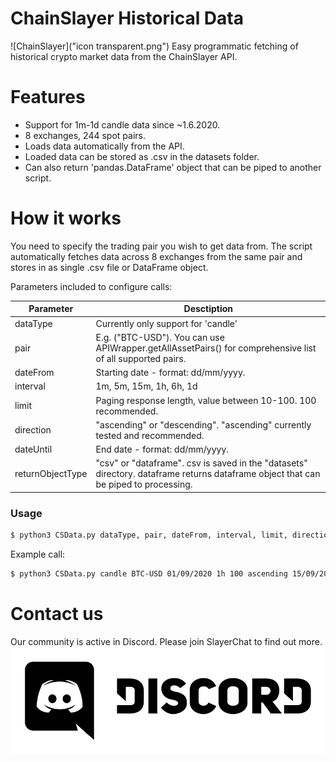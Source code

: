  # ChainSlayer Historical Data
![ChainSlayer]("icon transparent.png") 
Easy programmatic fetching of historical crypto market data from the ChainSlayer API. 

# Features

  - Support for 1m-1d candle data since ~1.6.2020.
  - 8 exchanges, 244 spot pairs.
  - Loads data automatically from the API.
  - Loaded data can be stored as .csv in the datasets folder.
  - Can also return 'pandas.DataFrame' object that can be piped to another script.


# How it works
You need to specify the trading pair you wish to get data from. The script automatically fetches data across 8 exchanges from the same pair and stores in as single .csv file or DataFrame object.

Parameters included to configure calls:

| Parameter | Desctiption |
| ------ | ------ |
| dataType | Currently only support for 'candle' |
| pair | E.g. ("BTC-USD"). You can use APIWrapper.getAllAssetPairs() for comprehensive list of all supported pairs. |
| dateFrom | Starting date - format: dd/mm/yyyy. |
| interval | 1m, 5m, 15m, 1h, 6h, 1d |
| limit | Paging response length, value between 10-100. 100 recommended. |
| direction | "ascending" or "descending". "ascending" currently tested and recommended. |
| dateUntil | End date - format: dd/mm/yyyy. |
| returnObjectType | "csv" or "dataframe". csv is saved in the "datasets" directory. dataframe returns dataframe object that can be piped to processing. |


### Usage

```sh
$ python3 CSData.py dataType, pair, dateFrom, interval, limit, direction, dateUntil, dateUntil, returnObjectType
```

Example call:
```sh
$ python3 CSData.py candle BTC-USD 01/09/2020 1h 100 ascending 15/09/2020 csv
```

# Contact us 
Our community is active in Discord. Please join SlayerChat to find out more.
![Discord](Discord-Logo+Wordmark-Black) 
